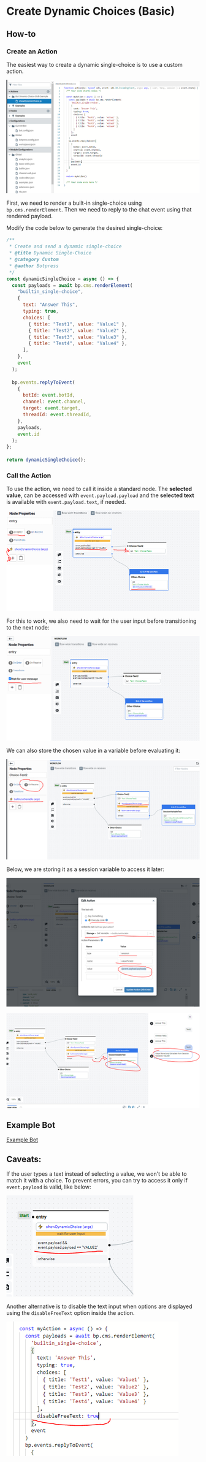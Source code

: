 # Create Dynamic Choices (Basic)

## How-to

### Create an Action

The easiest way to create a dynamic single-choice is to use a custom action.

![Image1](Images/image1.png)

First, we need to render a built-in single-choice using `bp.cms.renderElement`. Then we need to reply to the chat event using that rendered payload.

Modify the code below to generate the desired single-choice:

```javascript
/**
 * Create and send a dynamic single-choice
 * @title Dynamic Single-Choice
 * @category Custom
 * @author Botpress
 */
const dynamicSingleChoice = async () => {
  const payloads = await bp.cms.renderElement(
    "builtin_single-choice",
    {
      text: "Answer This",
      typing: true,
      choices: [
        { title: "Test1", value: "Value1" },
        { title: "Test2", value: "Value2" },
        { title: "Test3", value: "Value3" },
        { title: "Test4", value: "Value4" },
      ],
    },
    event
  );

  bp.events.replyToEvent(
    {
      botId: event.botId,
      channel: event.channel,
      target: event.target,
      threadId: event.threadId,
    },
    payloads,
    event.id
  );
};

return dynamicSingleChoice();
```

### Call the Action

To use the action, we need to call it inside a standard node. The **selected value**, can be accessed with `event.payload.payload` and the **selected text** is available with `event.payload.text`, if needed.

![Image2](Images/image2.png)

For this to work, we also need to wait for the user input before transitioning to the next node:

![Image3](Images/image3.png)

We can also store the chosen value in a variable before evaluating it:

![Image4](Images/image4.png)

Below, we are storing it as a session variable to access it later:

![Image5](Images/image5.png)

![Image6](Images/image6.png)

## Example Bot

[Example Bot](Bot/bot_dynamic-choice-skill-example_1620996642495.tgz)

## Caveats:

If the user types a text instead of selecting a value, we won't be able to match it with a choice. To prevent errors, you can try to access it only if `event.payload` is valid, like below:

![Image7](Images/image7.png)

Another alternative is to disable the text input when options are displayed using the `disableFreeText` option inside the action.

![Image8](Images/image8.png)
